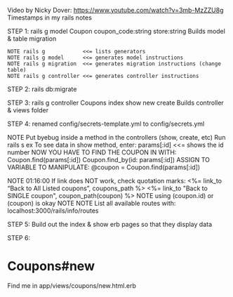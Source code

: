 
Video by Nicky Dover: https://www.youtube.com/watch?v=3mb-MzZZU8g
    Timestamps in my rails notes

STEP 1: rails g model Coupon coupon_code:string store:string
    Builds model & table migration

    NOTE rails g            <<= lists generators
    NOTE rails g model      <<= generates model instructions
    NOTE rails g migration  <<= generates migration instructions (change table)
    NOTE rails g controller <<= generates controller instructions

STEP 2: rails db:migrate

STEP 3: rails g controller Coupons index show new create
    Builds controller & views folder

STEP 4:  renamed config/secrets-template.yml to config/secrets.yml

NOTE    Put byebug inside a method in the controllers (show, create, etc)
        Run rails s
            ex To see data in show method, enter:
                params[:id]             <<= shows the id number
                NOW YOU HAVE TO FIND THE COUPON IN WITH:
                    Coupon.find(params[:id])
                    Coupon.find_by(id: params[:id])
                ASSIGN TO VARIABLE TO MANIPULATE:
                    @coupon = Coupon.find(params[:id])

NOTE 01:16:00 If link does NOT work, check quotation marks:
      <%= link_to “Back to All Listed coupons”, coupons_path %>
      <%= link_to "Back to SINGLE coupon", coupon_path(coupon) %>
            NOTE using (coupon.id) or (coupon) is okay NOTE
NOTE List all available routes with:    localhost:3000/rails/info/routes

STEP 5: Build out the index & show erb pages so that they display data

STEP 6: <h1>Coupons#new</h1>
        <p>Find me in app/views/coupons/new.html.erb</p>




